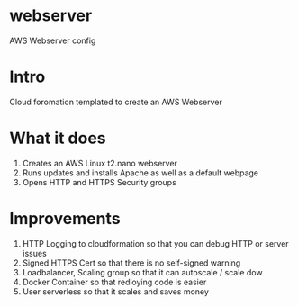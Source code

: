 # webserver
AWS Webserver config

# Intro
Cloud foromation templated to create an AWS Webserver

# What it does
1. Creates an AWS Linux t2.nano webserver
2. Runs updates and installs Apache as well as a default webpage
3. Opens HTTP and HTTPS Security groups

# Improvements
1. HTTP Logging to cloudformation so that you can debug HTTP or server issues
2. Signed HTTPS Cert so that there is no self-signed warning
3. Loadbalancer, Scaling group so that it can autoscale / scale dow
4. Docker Container so that redloying code is easier
5. User serverless so that it scales and saves money
